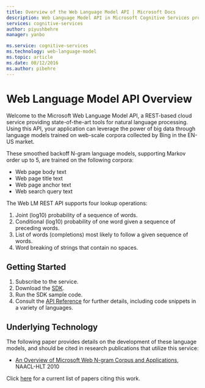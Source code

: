 ```yaml
---
title: Overview of the Web Language Model API | Microsoft Docs
description: Web Language Model API in Microsoft Cognitive Services provides state-of-the-art tools for natural language processing.
services: cognitive-services
author: piyushbehre
manager: yanbo

ms.service: cognitive-services
ms.technology: web-language-model
ms.topic: article
ms.date: 08/12/2016
ms.author: pibehre
---
```


# Web Language Model API Overview

Welcome to the Microsoft Web Language Model API, a REST-based cloud service providing state-of-the-art tools for natural language processing. Using this API, your application can leverage the power of big data through language models trained on web-scale corpora collected by Bing in the EN-US market. 

These smoothed backoff N-gram language models, supporting Markov order up to 5, are trained on the following corpora: 

- Web page body text 
- Web page title text 
- Web page anchor text 
- Web search query text 

The Web LM REST API supports four lookup operations:

1. Joint (log10) probability of a sequence of words.  
2. Conditional (log10) probability of one word given a sequence of preceding words. 
3. List of words (completions) most likely to follow a given sequence of words. 
4. Word breaking of strings that contain no spaces. 

## Getting Started

1. Subscribe to the service.
2. Download the [SDK](https://www.github.com/microsoft/cognitive-weblm-windows).
3. Run the SDK sample code. 
4. Consult the [API Reference](https://westus.dev.cognitive.microsoft.com/docs/services/55de9ca4e597ed1fd4e2f104) for further details, including code snippets in a variety of languages.


## Underlying Technology

The following paper provides details on the development of these language models, and should be cited in research publications that utilize this service:

* [An Overview of Microsoft Web N-gram Corpus and Applications](http://research.microsoft.com/apps/pubs/default.aspx?id=130762), NAACL-HLT 2010

Click [here](https://academic.microsoft.com/#/search?iq=And%28Ty%3D'0'%2CRId%3D2145833060%29&q=papers%20citing%20an%20overview%20of%20microsoft%20web%20n%20gram%20corpus%20and%20applications&filters=&from=0&sort=0) for a current list of papers citing this work.
